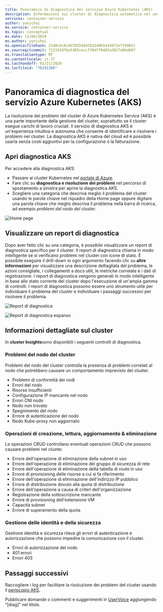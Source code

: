 ```yaml
---
title: Panoramica di diagnostica del servizio Azure Kubernetes (AKS)
description: Informazioni sui cluster di diagnostica automatica nel servizio Azure Kubernetes.
services: container-service
author: yunjchoi
ms.service: container-service
ms.topic: conceptual
ms.date: 11/04/2019
ms.author: yunjchoi
ms.openlocfilehash: 2148c6c8c9d78355847b3240b54349f1e7789921
ms.sourcegitcommit: 7221918fbe5385ceccf39dff9dd5a3817a0bd807
ms.translationtype: MT
ms.contentlocale: it-IT
ms.lasthandoff: 01/21/2020
ms.locfileid: "76291380"
---
```

# <a name="azure-kubernetes-service-aks-diagnostics-overview"></a>Panoramica di diagnostica del servizio Azure Kubernetes (AKS)

La risoluzione dei problemi del cluster di Azure Kubernetes Service (AKS) è una parte importante della gestione del cluster, soprattutto se il cluster esegue carichi di lavoro cruciali. Il servizio di diagnostica AKS è un'esperienza intuitiva e autonoma che consente di identificare e risolvere i problemi nel cluster. La diagnostica AKS è nativa del cloud ed è possibile usarla senza costi aggiuntivi per la configurazione o la fatturazione.

## <a name="open-aks-diagnostics"></a>Apri diagnostica AKS

Per accedere alla diagnostica AKS:

- Passare al cluster Kubernetes nel [portale di Azure](https://portal.azure.com).
- Fare clic su **diagnostica e risoluzione dei problemi** nel percorso di spostamento a sinistra per aprire la diagnostica AKS.
- Scegliere una categoria che descriva meglio il problema del cluster usando le parole chiave nel riquadro della Home page oppure digitare una parola chiave che meglio descriva il problema nella barra di ricerca, ad esempio _problemi del nodo del cluster_.

![Home page](./media/concepts-diagnostics/aks-diagnostics-homepage.png)

## <a name="view-a-diagnostic-report"></a>Visualizzare un report di diagnostica

Dopo aver fatto clic su una categoria, è possibile visualizzare un report di diagnostica specifico per il cluster. Il report di diagnostica chiama in modo intelligente se si verificano problemi nel cluster con icone di stato. È possibile eseguire il drill-down in ogni argomento facendo clic su **altre informazioni** per visualizzare una descrizione dettagliata del problema, le azioni consigliate, i collegamenti a docs utili, le metriche correlate e i dati di registrazione. I report di diagnostica vengono generati in modo intelligente in base allo stato corrente del cluster dopo l'esecuzione di un'ampia gamma di controlli. I report di diagnostica possono essere uno strumento utile per individuare il problema del cluster e individuare i passaggi successivi per risolvere il problema.

![Report di diagnostica](./media/concepts-diagnostics/diagnostic-report.png)

![Report di diagnostica espanso](./media/concepts-diagnostics/node-issues.png)

## <a name="cluster-insights"></a>Informazioni dettagliate sul cluster

In **cluster Insights**sono disponibili i seguenti controlli di diagnostica.

### <a name="cluster-node-issues"></a>Problemi del nodo del cluster

Problemi del nodo del cluster controlla la presenza di problemi correlati al nodo che potrebbero causare un comportamento imprevisto del cluster.

- Problemi di conformità dei nodi
- Errori del nodo
- Risorse insufficienti
- Configurazione IP mancante nel nodo
- Errori CNI nodo
- Nodo non trovato
- Spegnimento del nodo
- Errore di autenticazione del nodo
- Nodo Kube-proxy non aggiornato

### <a name="create-read-update--delete-operations"></a>Operazioni di creazione, lettura, aggiornamento & eliminazione

Le operazioni CRUD controllano eventuali operazioni CRUD che possono causare problemi nel cluster.

- Errore dell'operazione di eliminazione della subnet in uso
- Errore dell'operazione di eliminazione del gruppo di sicurezza di rete
- Errore dell'operazione di eliminazione della tabella di route in uso
- Errore di provisioning delle risorse a cui si fa riferimento
- Errore dell'operazione di eliminazione dell'indirizzo IP pubblico
- Errore di distribuzione dovuto alla quota di distribuzione
- Errore dell'operazione a causa di criteri dell'organizzazione
- Registrazione della sottoscrizione mancante
- Errore di provisioning dell'estensione VM
- Capacità subnet
- Errore di superamento della quota

### <a name="identity-and-security-management"></a>Gestione delle identità e della sicurezza

Gestione identità e sicurezza rileva gli errori di autenticazione e autorizzazione che possono impedire la comunicazione con il cluster.

- Errori di autorizzazione del nodo
- 401 errori
- Errori 403

## <a name="next-steps"></a>Passaggi successivi

Raccogliere i log per facilitare la risoluzione dei problemi del cluster usando il [periscopio AKS](https://aka.ms/aksperiscope).

Pubblicare domande o commenti e suggerimenti in [UserVoice](https://feedback.azure.com/forums/914020-azure-kubernetes-service-aks) aggiungendo "[diag]" nel titolo.
